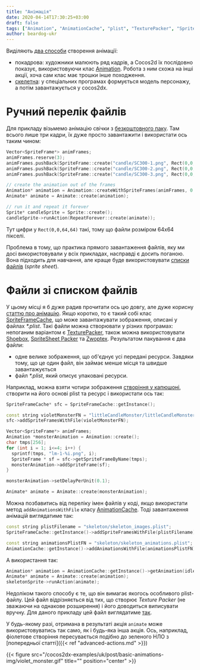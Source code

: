 ```yaml
---
title: "Анімація"
date: 2020-04-14T17:30:25+03:00
draft: false
tags: ["Animation", "AnimationCache", "plist", "TexturePacker", "SpriteFrameCache"]
author: beardog-ukr
---
```


Виділяють [два способи](https://hub.packtpub.com/animations-cocos2d-x/) створення анімації:
* покадрова: художники малюють ряд кадрів, а Cocos2d їх послідовно показує, використовуючи клас [Animation](https://docs.cocos2d-x.org/api-ref/cplusplus/v4x/d3/dc5/classcocos2d_1_1_animation.html). Робота з ним схожа на інші акції, хоча сам клас має трошки інше походження.
* [скелетна](https://uk.wikipedia.org/wiki/%D0%A1%D0%BA%D0%B5%D0%BB%D0%B5%D1%82%D0%BD%D0%B0_%D0%B0%D0%BD%D1%96%D0%BC%D0%B0%D1%86%D1%96%D1%8F): у спеціальних програмах формується модель персонажу, а потім завантажується у cocos2dx.

<!--more-->

# Ручний перелік файлів

Для прикладу візьмемо анімацію свічки з [безкоштовного паку](https://kvsr.itch.io/candle). Там всього лише три кадри, їх дуже просто завантажити і використати ось таким чином:
```cpp
Vector<SpriteFrame*> animFrames;
animFrames.reserve(3);
animFrames.pushBack(SpriteFrame::create("candle/SC300-1.png", Rect(0,0,64,64)));
animFrames.pushBack(SpriteFrame::create("candle/SC300-2.png", Rect(0,0,64,64)));
animFrames.pushBack(SpriteFrame::create("candle/SC300-3.png", Rect(0,0,64,64)));

// create the animation out of the frames
Animation* animation = Animation::createWithSpriteFrames(animFrames, 0.4f);
Animate* animate = Animate::create(animation);

// run it and repeat it forever
Sprite* candleSprite = Sprite::create();
candleSprite->runAction(RepeatForever::create(animate));
```

Тут цифри у `Rect(0,0,64,64)` такі, тому що файли розміром 64х64 пікселі.

Проблема в тому, що практика прямого завантаження файлів, яку ми досі використовували у всіх прикладах, насправді є досить поганою. Вона підходить для навчання, але краще буде використовувати [списки файлів](https://www.codeandweb.com/what-is-a-sprite-sheet) (_sprite sheet_).

# Файли зі списком файлів

У цьому місці я б дуже радив прочитати ось цю довгу, але дуже корисну [статтю про анімацію](https://www.codeandweb.com/texturepacker/tutorials/animations-and-spritesheets-in-cocos2d-x). Якщо коротко, то є такий собі клас [SpriteFrameCache](https://docs.cocos2d-x.org/api-ref/cplusplus/v4x/d7/d76/classcocos2d_1_1_sprite_frame_cache.html), що може завантажувати зображення, описані у файлах _*.plist_. Такі файли можна створювати у різних програмах: непоганим варіантом є [TexturePacker](https://www.codeandweb.com/texturepacker), також можна використовувати [Shoebox](http://renderhjs.net/shoebox/), [SpriteSheet Packer](https://github.com/amakaseev/sprite-sheet-packer) та [Zwoptex](https://zwopple.com/zwoptex/). Результатом пакування є два файли:
* одне велике зображення, що об'єднує усі передані ресурси. Завдяки тому, що це один файл, він займає менше місця та швидше завантажується
* файл _*.plist_, який описує упаковані ресурси.

Наприклад, можна взяти чотири зображення [створіння у капюшоні](https://opengameart.org/content/little-candle-monsters), створити на його основі plist та ресурс і використати ось так:
```cpp
SpriteFrameCache* sfc = SpriteFrameCache::getInstance();

const string violetMonsterFN = "littleCandleMonster/littleCandleMonster_violet.plist";
sfc->addSpriteFramesWithFile(violetMonsterFN);

Vector<SpriteFrame*> animFrames;
Animation *monsterAnimation = Animation::create();
char tmps[256];
for (int i = 1; i<=4; i++) {
  sprintf(tmps, "lm-1-%i.png", i);
  SpriteFrame * sf = sfc->getSpriteFrameByName(tmps);
  monsterAnimation->addSpriteFrame(sf);
}

monsterAnimation->setDelayPerUnit(0.1);

Animate* animate = Animate::create(monsterAnimation);
```

Можна позбавитись від переліку імен файлів у коді, якщо використати метод `addAnimationsWithFile` класу [AnimationCache](https://docs.cocos2d-x.org/api-ref/cplusplus/v4x/d6/dc7/classcocos2d_1_1_animation_cache.html). Тоді завантаження анімацій виглядатиме так:
```cpp
const string plistFilename = "skeleton/skeleton_images.plist";
SpriteFrameCache::getInstance()->addSpriteFramesWithFile(plistFilename);

const string animationsPlistFN = "skeleton/skeleton_animations.plist";
AnimationCache::getInstance()->addAnimationsWithFile(animationsPlistFN);
```
А використання так:
```cpp
Animation* animation = AnimationCache::getInstance()->getAnimation(idleAnimationName);
Animate* animate = Animate::create(animation);
skeletonSprite->runAction(animate);
```
Недоліком такого способу є те, що він вимагає якогось особливого plist-файлу. Цей файл відрізняється від тих, що створює _Texture Packer_ (не зважаючи на однакове розширення) і його доводиться виписувати вручну. Для даного прикладу цей файл виглядатиме [так](https://github.com/beardog-ukr/cocos2dx-examples/blob/master/examples/AnimationDemo/Resources/skeleton/skeleton_animations.plist).

У будь-якому разі, отримана в результаті акція `animate` може використовуватись так само, як і будь-яка інша акція. Ось, наприклад, фіолетове створіння пересувається подібно до зеленого НЛО з [попередньої статті]({{< ref "advanced-actions.md" >}})

{{< figure src="/cocos2dx-examples/uk/post/basic-animations-img/violet_monster.gif" title="" position="center" >}}
